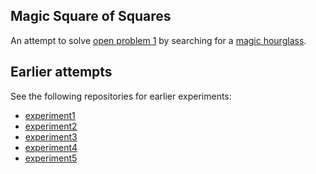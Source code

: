 ## Magic Square of Squares

An attempt to solve [open problem 1](http://www.multimagie.com/English/Problems.htm#SquaresOfSquares)
by searching for a [magic hourglass](http://www.multimagie.com/Buell.pdf).

## Earlier attempts

See the following repositories for earlier experiments:

- [experiment1](https://github.com/tuzz/magic_square_of_squares_experiment1)
- [experiment2](https://github.com/tuzz/magic_square_of_squares_experiment2)
- [experiment3](https://github.com/tuzz/magic_square_of_squares_experiment3)
- [experiment4](https://github.com/tuzz/magic_square_of_squares_experiment4)
- [experiment5](https://github.com/tuzz/magic_square_of_squares_experiment5)
